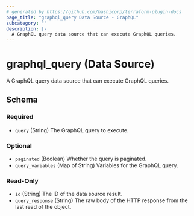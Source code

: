 ```yaml
---
# generated by https://github.com/hashicorp/terraform-plugin-docs
page_title: "graphql_query Data Source - GraphQL"
subcategory: ""
description: |-
  A GraphQL query data source that can execute GraphQL queries.
---
```


# graphql_query (Data Source)

A GraphQL query data source that can execute GraphQL queries.



<!-- schema generated by tfplugindocs -->
## Schema

### Required

- `query` (String) The GraphQL query to execute.

### Optional

- `paginated` (Boolean) Whether the query is paginated.
- `query_variables` (Map of String) Variables for the GraphQL query.

### Read-Only

- `id` (String) The ID of the data source result.
- `query_response` (String) The raw body of the HTTP response from the last read of the object.
